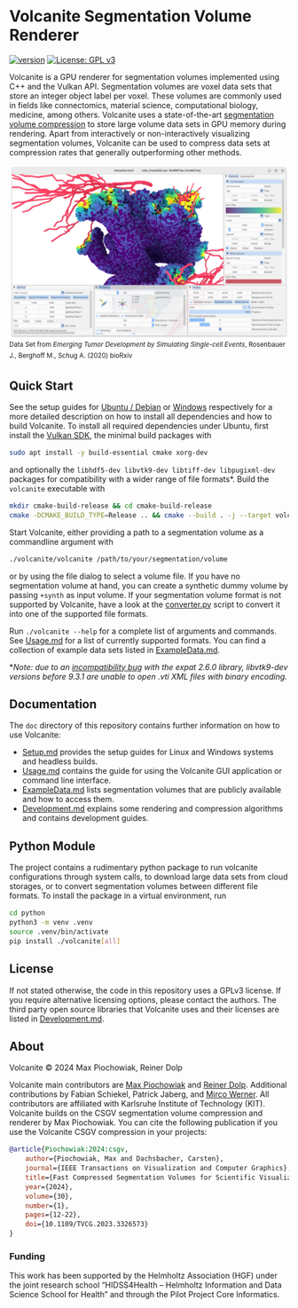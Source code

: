 # Volcanite Segmentation Volume Renderer
[![version](https://img.shields.io/badge/version-0.6.0-blue)](https://gitlab.kit.edu/max.piochowiak/volcanite/-/tags/0.6.0)
[![License: GPL v3](https://img.shields.io/badge/License-GPLv3-blue.svg)](https://www.gnu.org/licenses/gpl-3.0)
<!--[![doi](https://img.shields.io/badge/doi-10.1109/TVCG.2023.3326573-blue?logo=ieee&logoColor=white)](https://www.doi.org/10.1109/TVCG.2023.3326573)-->

Volcanite is a GPU renderer for segmentation volumes implemented using C++ and the Vulkan API.
Segmentation volumes are voxel data sets that store an integer object label per voxel.
These volumes are commonly used in fields like connectomics, material science, computational biology, medicine, among others.
Volcanite uses a state-of-the-art [segmentation volume compression](https://cg.ivd.kit.edu/english/compsegvol.php) to
store large volume data sets in GPU memory during rendering.
Apart from interactively or non-interactively visualizing segmentation volumes, Volcanite can be used to compress data
sets at compression rates that generally outperforming other methods.

![Renderer Preview Image](doc/volcanite_app.jpg)
<sup>Data Set from *Emerging Tumor Development by Simulating Single-cell Events*, Rosenbauer J., Berghoff M., Schug A. (2020) bioRxiv</sup>

## Quick Start
See the setup guides for [Ubuntu / Debian](doc/Setup.md#ubuntu--debian) or [Windows](doc/Setup.md#windows) respectively for a more detailed description on how to install all dependencies and how to build Volcanite.
To install all required dependencies under Ubuntu, first install the [Vulkan SDK](https://vulkan.lunarg.com/sdk/home), the minimal build packages with
```bash
sudo apt install -y build-essential cmake xorg-dev
```
and optionally the `libhdf5-dev libvtk9-dev libtiff-dev libpugixml-dev` packages for compatibility with
a wider range of file formats*.
Build the `volcanite` executable with
```bash
mkdir cmake-build-release && cd cmake-build-release
cmake -DCMAKE_BUILD_TYPE=Release .. && cmake --build . -j --target volcanite
```

Start Volcanite, either providing a path to a segmentation volume as a commandline argument with
```bash
./volcanite/volcanite /path/to/your/segmentation/volume
```
or by using the file dialog to select a volume file.
If you have no segmentation volume at hand, you can create a synthetic dummy volume by passing `+synth` as input volume.
If your segmentation volume format is not supported by Volcanite, have a look at the [converter.py](python/volcanite/src/volcanite/converter.py) script to 
convert it into one of the supported file formats.

Run `./volcanite --help` for a complete list of arguments and commands.
See [Usage.md](doc/Usage.md#supported-segmentation-volume-file-formats) for a list of currently supported formats.
You can find a collection of example data sets listed in [ExampleData.md](doc/ExampleData.md).

**Note: due to an [incompatibility bug](https://gitlab.kitware.com/vtk/vtk/-/issues/19258) with the expat 2.6.0 library, libvtk9-dev versions before 9.3.1 are unable to
  open .vti XML files with binary encoding.*

## Documentation
The `doc` directory of this repository contains further information on how to use Volcanite:
* [Setup.md](doc/Setup.md) provides the setup guides for Linux and Windows systems and headless builds.
* [Usage.md](doc/Usage.md) contains the guide for using the Volcanite GUI application or command line interface.
* [ExampleData.md](doc/ExampleData.md) lists segmentation volumes that are publicly available and how to access them. 
* [Development.md](doc/Development.md) explains some rendering and compression algorithms and contains development guides.

## Python Module

The project contains a rudimentary python package to run volcanite configurations through system calls, to download
large data sets from cloud storages, or to convert segmentation volumes between different file formats.
To install the package in a virtual environment, run
```bash
cd python
python3 -m venv .venv
source .venv/bin/activate
pip install ./volcanite[all]
```

## License
If not stated otherwise, the code in this repository uses a GPLv3 license.
If you require alternative licensing options, please contact the authors.
The third party open source libraries that Volcanite uses and their licenses are listed in
[Development.md](doc/Development.md#licenses).  

## About
Volcanite © 2024 Max Piochowiak, Reiner Dolp

Volcanite main contributors are [Max Piochowiak](https://cg.ivd.kit.edu/piochowiak/staff_index.php) and [Reiner Dolp](https://reinerdolp.com/).
Additional contributions by Fabian Schiekel, Patrick Jaberg, and [Mirco Werner](https://github.com/MircoWerner).
All contributors are affiliated with Karlsruhe Institute of Technology (KIT).
Volcanite builds on the CSGV segmentation volume compression and renderer by Max Piochowiak.
You can cite the following publication if you use the Volcanite CSGV compression in your projects:

```bibtex
@article{Piochowiak:2024:csgv,
    author={Piochowiak, Max and Dachsbacher, Carsten},
    journal={IEEE Transactions on Visualization and Computer Graphics}, 
    title={Fast Compressed Segmentation Volumes for Scientific Visualization}, 
    year={2024},
    volume={30},
    number={1},
    pages={12-22},
    doi={10.1109/TVCG.2023.3326573}
}
```

### Funding
This work has been supported by the Helmholtz Association (HGF) under the joint research school
“HIDSS4Health – Helmholtz Information and Data Science School for Health” and through the Pilot Project
Core Informatics.
